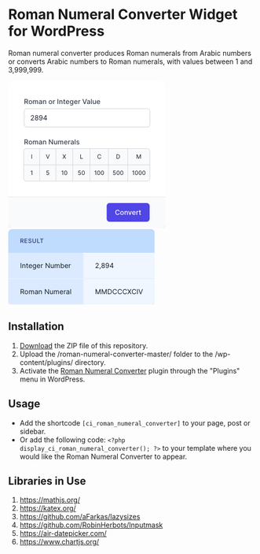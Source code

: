 # Roman Numeral Converter Widget for WordPress

Roman numeral converter produces Roman numerals from Arabic numbers or converts Arabic numbers to Roman numerals, with values between 1 and 3,999,999.

![Roman Numeral Converter Input Form](/assets/images/screenshot-1.png "Roman Numeral Converter Input Form")
![Roman Numeral Converter Calculation Results](/assets/images/screenshot-2.png "Roman Numeral Converter Calculation Results")

## Installation

1. [Download](https://github.com/pub-calculator-io/roman-numeral-converter/archive/refs/heads/master.zip) the ZIP file of this repository.
2. Upload the /roman-numeral-converter-master/ folder to the /wp-content/plugins/ directory.
3. Activate the [Roman Numeral Converter](https://www.calculator.io/roman-numeral-converter/ "Roman Numeral Converter Homepage") plugin through the "Plugins" menu in WordPress.

## Usage
* Add the shortcode `[ci_roman_numeral_converter]` to your page, post or sidebar.
* Or add the following code: `<?php display_ci_roman_numeral_converter(); ?>` to your template where you would like the Roman Numeral Converter to appear.

## Libraries in Use
1. https://mathjs.org/
2. https://katex.org/
3. https://github.com/aFarkas/lazysizes
4. https://github.com/RobinHerbots/Inputmask
5. https://air-datepicker.com/
6. https://www.chartjs.org/
